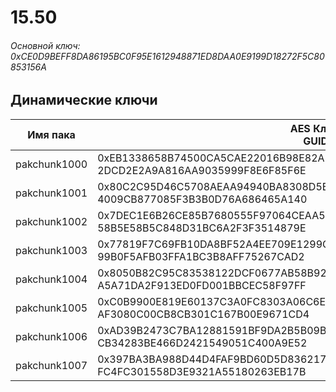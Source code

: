 # 15.50

###### Основной ключ: 0xCE0D9BEFF8DA86195BC0F95E1612948871ED8DAA0E9199D18272F5C80853156A

## Динамические ключи

| Имя пака         | AES Ключ<br/>GUID                                                                                            |
|--------------|---------------------------------------------------------------------------------------------------------|
| pakchunk1000 | 0xEB1338658B74500CA5CAE22016B98E82AE1F6151F60A113340D725F0A190174A<br/>2DCD2E2A9A816AA9035999F8E6F85F6E |
| pakchunk1001 | 0x80C2C95D46C5708AEAA94940BA8308D5BDBB29D58705524978959D615D488ABA<br/>4009CB877085F3B3B0D76A686465A140 |
| pakchunk1002 | 0x7DEC1E6B26CE85B7680555F97064CEAA5C788DFDC674F98A6A711F726DEDB943<br/>58B5E58B5C848D31BC6A2F3F3514879E |
| pakchunk1003 | 0x77819F7C69FB10DA8BF52A4EE709E1299CEACE9AFC4BFE0B412D8FF900F6C32E<br/>99B0F5AFB03FFA1BC3B8AFF75267CAD2 |
| pakchunk1004 | 0x8050B82C95C83538122DCF0677AB58B929AE2C73FEE00B614BA785E760BDDCCD<br/>A5A71DA2F913ED0FD001BBCEC58F97FF |
| pakchunk1005 | 0xC0B9900E819E60137C3A0FC8303A06C6EB90372ECCF914242AD6A349988E79B1<br/>AF3080C00CB8CB301C167B00E9671CD4 |
| pakchunk1006 | 0xAD39B2473C7BA12881591BF9DA2B5B09B00594B232ED6E9D6680DC7F24CC9B2A<br/>CB34283BE466D2421549051C400A9E52 |
| pakchunk1007 | 0x397BA3BA988D44D4FAF9BD60D5D8362173ED750C9FA0D3D4BAFB60A9F5E79446<br/>FC4FC301558D3E9321A55180263EB17B |

